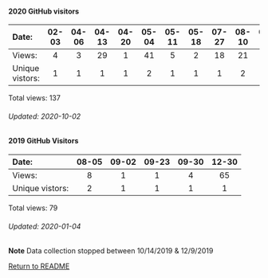 #### 2020 GitHub visitors
Date:  |       02-03   |       04-06   |       04-13   |       04-20   |       05-04   |       05-11  |  05-18  |  07-27  |  08-10  |  08-24  |  09-07  |  09-14
|:---  |:---:  |:---:  |:---:  |:---:  |:---:  |:---:  |:---:  |:---:  |:---:  |:---:  |:---:  |:---:
Views: |       4       |       3       |       29      |       1       |       41      |       5      |  2      |  18     |  21     |  2      |  8      |  3
Unique            vistors: |       1       |       1       |       1       |       1       |       2       |      1  |      1  |      1  |      2  |      1  |      1  |      1

Total views: 137
###### Updated: 2020-10-02

#### 2019 GitHub Visitors
Date:   |         08-05   |       09-02   |  09-23  |  09-30 | 12-30
|:---   |:---:    |:---:  |:---:  |:---:  |:---:
Views:  |         8       |       1       |  1      |  4 |  65
Unique  vistors:  |       2       |       1  |      1  |      1 |  1

Total views: 79
###### Updated: 2020-01-04
**Note**  Data collection stopped between 10/14/2019 & 12/9/2019

[Return to README](https://github.com/BradleyA/pi-servo/blob/master/README.md#traffic)
